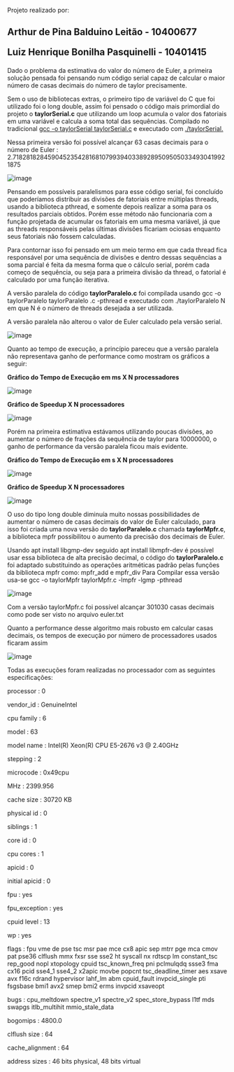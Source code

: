Projeto realizado por:

<h2>Arthur de Pina Balduino Leitão - 10400677

Luiz Henrique Bonilha Pasquinelli - 10401415</h2>

<p>Dado o problema da estimativa do valor do número de Euler, a primeira solução pensada foi pensando num código serial capaz de calcular o maior número de casas decimais do número de taylor precisamente.</p>

<p>Sem o uso de bibliotecas extras, o primeiro tipo de variável do C que foi utilizado foi o long double, assim foi pensado o código mais primordial do projeto o <b>taylorSerial.c</b> que utilizando um loop acumula o valor dos fatoriais em uma variável e calcula a soma total das sequências. Compilado no tradicional <u>gcc -o taylorSerial taylorSerial.c</u>  e executado com  <u>./taylorSerial.</u></p>

<p>Nessa primeira versão foi possível alcançar 63 casas decimais para o número de Euler : 2.71828182845904523542816810799394033892895095050334930419921875 </p>


![image](https://github.com/luiz-hbp/computacao-paralela/assets/144058147/b7adc350-6e25-4ab4-b100-d9c373a26f8c)


<p>Pensando em possíveis paralelismos para esse código serial, foi concluído que poderíamos distribuir as divisões de fatoriais entre múltiplas threads, usando a biblioteca pthread, e somente depois realizar a soma para os resultados parciais obtidos. Porém esse método não funcionaria com a função projetada de acumular os fatoriais em uma mesma variável, já que as threads responsáveis pelas últimas divisões ficariam ociosas enquanto seus fatoriais não fossem calculadas.</p>

<p>Para contornar isso foi pensado em um meio termo em que cada thread fica responsável por uma sequência de divisões e dentro dessas sequências a soma parcial é feita da mesma forma que o cálculo serial, porém cada começo de sequência, ou seja para a primeira divisão da thread, o fatorial é calculado por uma função iterativa.</p>

<p>A versão paralela do código <b>taylorParalelo.c</b> foi compilada usando gcc -o taylorParalelo taylorParalelo .c -pthread e executado com  ./taylorParalelo N em que N é o número de threads desejada a ser utilizada.
</p>

<p>A versão paralela não alterou o valor de Euler calculado pela versão serial.</p>

![image](https://github.com/luiz-hbp/computacao-paralela/assets/144058147/a345b0c0-5550-41e4-b80f-280ac544ab6e)

<p>Quanto ao tempo de execução, a princípio pareceu que a versão paralela não representava ganho de performance como mostram os gráficos a seguir:</p>

<b>Gráfico do Tempo de Execução em ms X N processadores</b>


![image](https://github.com/luiz-hbp/computacao-paralela/assets/144058147/a2d9d9bf-9c57-4653-a5d5-a408ce892408)


<b>Gráfico de Speedup X N processadores</b>


![image](https://github.com/luiz-hbp/computacao-paralela/assets/144058147/37d38140-c685-411b-8f65-088711ee885c)

<p>Porém na primeira estimativa estávamos utilizando poucas divisões, ao aumentar o número de frações da sequência de taylor para 10000000, o ganho de performance da versão paralela ficou mais evidente.
</p>

<b>Gráfico do Tempo de Execução em s X N processadores</b>


![image](https://github.com/luiz-hbp/computacao-paralela/assets/144058147/d162baa6-54ee-44aa-a03d-e6af3bf1e990)


<b>Gráfico de Speedup X N processadores</b>


![image](https://github.com/luiz-hbp/computacao-paralela/assets/144058147/f47e0b58-7759-45f8-8bca-3460957b257b)


<p>O uso do tipo long double diminuía muito nossas possibilidades de aumentar o número de casas decimais do valor de Euler calculado, para isso foi criada uma nova versão do <b>taylorParalelo.c</b> chamada <b>taylorMpfr.c</b>, a biblioteca mpfr possibilitou o aumento da precisão dos decimais de Euler.

Usando apt install libgmp-dev seguido apt install libmpfr-dev é possível usar essa biblioteca de alta precisão decimal, o código do <b>taylorParalelo.c</b> foi adaptado substituindo as operações aritméticas padrão pelas funções da biblioteca mpfr como: mpfr_add e mpfr_div Para Compilar essa versão usa-se gcc -o taylorMpfr taylorMpfr.c -lmpfr -lgmp -pthread</p>


![image](https://github.com/luiz-hbp/computacao-paralela/assets/144058147/cf9430d4-080e-4ecb-bf80-81651c954e7a)


<p>Com a versão taylorMpfr.c foi possível alcançar 301030 casas decimais como pode ser visto no arquivo euler.txt</p>


<p>Quanto a performance desse algoritmo mais robusto em calcular casas decimais, os tempos de execução por número de processadores usados ficaram assim</p>

![image](https://github.com/luiz-hbp/computacao-paralela/assets/144058147/0cedf66d-e7e3-40df-ad4f-2a8e6cb57960)


Todas as execuções foram realizadas no processador com as seguintes especificações:

processor       : 0

vendor_id       : GenuineIntel

cpu family      : 6

model           : 63

model name      : Intel(R) Xeon(R) CPU E5-2676 v3 @ 2.40GHz

stepping        : 2

microcode       : 0x49cpu

MHz         : 2399.956

cache size      : 30720 KB

physical id     : 0

siblings        : 1

core id         : 0

cpu cores       : 1

apicid          : 0

initial apicid  : 0

fpu             : yes

fpu_exception   : yes

cpuid level     : 13

wp              : yes

flags           : fpu vme de pse tsc msr pae mce cx8 apic sep mtrr pge mca cmov pat pse36 clflush mmx fxsr sse sse2 ht syscall nx rdtscp lm constant_tsc rep_good nopl xtopology cpuid tsc_known_freq pni pclmulqdq ssse3 fma cx16 pcid sse4_1 sse4_2 x2apic movbe popcnt tsc_deadline_timer aes xsave avx f16c rdrand hypervisor lahf_lm abm cpuid_fault invpcid_single pti fsgsbase bmi1 avx2 smep bmi2 erms invpcid xsaveopt

bugs            : cpu_meltdown spectre_v1 spectre_v2 spec_store_bypass l1tf mds swapgs itlb_multihit mmio_stale_data

bogomips        : 4800.0

clflush size    : 64

cache_alignment : 64

address sizes   : 46 bits physical, 48 bits virtual

